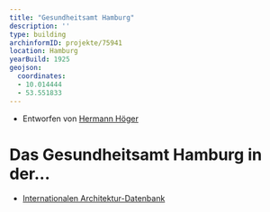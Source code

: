 ```yaml
---
title: "Gesundheitsamt Hamburg"
description: ''
type: building
archinformID: projekte/75941
location: Hamburg
yearBuild: 1925
geojson:
  coordinates:
  - 10.014444
  - 53.551833
---
```


* Entworfen von [Hermann Höger](/tags/Hermann-Höger)

# Das Gesundheitsamt Hamburg in der...
* [Internationalen Architektur-Datenbank](https://deu.archinform.net/projekte/75941.htm)
